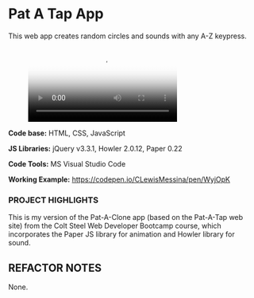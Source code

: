 ﻿# Pat A Tap App
This web app creates random circles and sounds with any A-Z keypress.

<figure class="video_container">
  <video controls="false" allowfullscreen="true" poster="#https://raw.githubusercontent.com/CLewisMessina/Pat_A_Tap_App/master/img/PAC.png">
    <source src="https://raw.githubusercontent.com/CLewisMessina/Pat_A_Tap_App/master/img/PAS.webm" type="video/webm">
    <source src="https://raw.githubusercontent.com/CLewisMessina/Pat_A_Tap_App/master/img/PAS3.mp4" type="video/mp4">
    <source src="https://raw.githubusercontent.com/CLewisMessina/Pat_A_Tap_App/master/img/PAS3.ogg" type="video/ogg">
  </video>
</figure>


**Code base:** HTML, CSS, JavaScript

**JS Libraries:** jQuery v3.3.1, Howler 2.0.12, Paper 0.22

**Code Tools:** MS Visual Studio Code

**Working Example:** https://codepen.io/CLewisMessina/pen/WyjOpK


### PROJECT HIGHLIGHTS
This is my version of the Pat-A-Clone app (based on the Pat-A-Tap web site) from the Colt Steel Web Developer Bootcamp course, which incorporates the Paper JS library for animation and Howler library for sound.

## REFACTOR NOTES
None.


